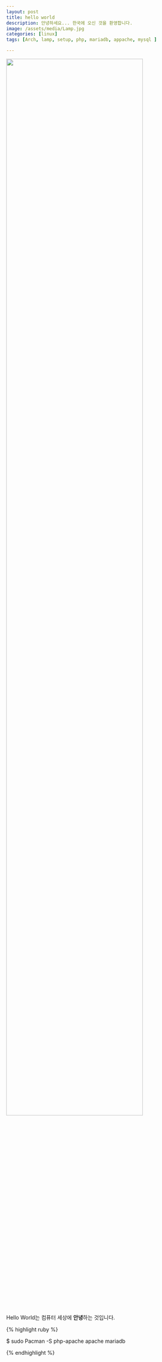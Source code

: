 ```yaml
---
layout: post
title: hello world
description: 안녕하세요... 한국에 오신 것을 환영합니다.
image: /assets/media/Lamp.jpg
categories: [linux]
tags: [Arch, lamp, setup, php, mariadb, appache, mysql ]

---
```

<img src="{{page.image}}" width="85%"/>
<br/>
<br/>

Hello World는 컴퓨터 세상에 **안녕**하는 것입니다.

{% highlight ruby %}

$ sudo Pacman -S php-apache apache mariadb

{% endhighlight %}

